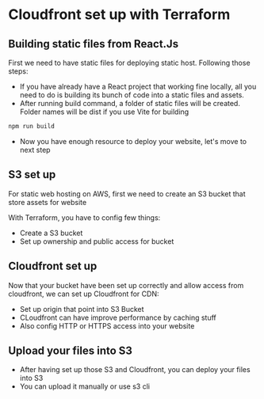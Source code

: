 # Cloudfront set up with Terraform
## Building static files from React.Js
First we need to have static files for deploying static host. Following those steps:
- If you have already have a React project that working fine locally, all you need to do is building its bunch of code into a static files and assets.
- After running build command, a folder of static files will be created. Folder names will be dist if you use Vite for building
```bash
npm run build
```
- Now you have enough resource to deploy your website, let's move to next step
## S3 set up
For static web hosting on AWS, first we need to create an S3 bucket that store assets for website

With Terraform, you have to config few things:
- Create a S3 bucket
- Set up ownership and public access for bucket

## Cloudfront set up
Now that your bucket have been set up correctly and allow access from cloudfront, we can set up Cloudfront for CDN:
- Set up origin that point into S3 Bucket
- CLoudfront can have improve performance by caching stuff
- Also config HTTP or HTTPS access into your website

## Upload your files into S3
- After having set up those S3 and Cloudfront, you can deploy your files into S3
- You can upload it manually or use s3 cli